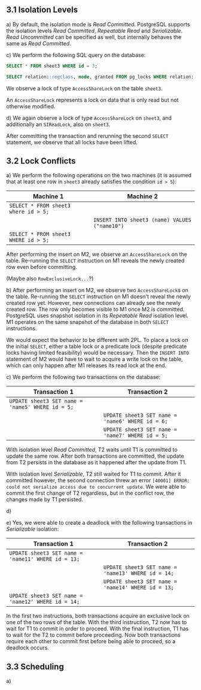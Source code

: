 ## 3.1 Isolation Levels

a) By default, the isolation mode is *Read Committed*.
PostgreSQL supports the isolation levels *Read Committed*,
*Repeatable Read* and *Serializable*. *Read Uncommitted* can
be specified as well, but internally behaves the same as
*Read Committed*.

c) We perform the following SQL query on the database:

```sql
SELECT * FROM sheet3 WHERE id = 3;

SELECT relation::regclass, mode, granted FROM pg_locks WHERE relation::regclass = 'sheet3'::regclass
```

We observe a lock of type `AccessShareLock`
on the table `sheet3`.

An `AccessShareLock` represents a lock on data that is only read
but not otherwise modified.

d) We again observe a lock of type `AccessShareLock`
on `sheet3`, and additionally an `SIReadLock`, also on `sheet3`.

After committing the transaction and rerunning the second
`SELECT` statement, we observe that all locks have been lifted.

## 3.2 Lock Conflicts

a) We perform the following operations on the two machines (it is assumed that
at least one row in `sheet3` already satisfies the condition `id > 5`):

| Machine 1 | Machine 2 |
|-----------|-----------|
| `SELECT * FROM sheet3 where id > 5;` | |
| | `INSERT INTO sheet3 (name) VALUES ("name10")` |
| `SELECT * FROM sheet3 WHERE id > 5;` | |

After performing the insert on M2, we observe
an `AccessShareLock` on the table. Re-running
the `SELECT` instruction on M1 reveals
the newly created row even before committing.

(Maybe also `RowExclusiveLock...`?)

b) After performing an insert on M2,
we observe two `AccessShareLock`s on the table. Re-running
the `SELECT` instruction on M1 doesn't reveal
the newly created row yet. However, new connections can already
see the newly created row. The row only becomes visible
to M1 once M2 is committed. PostgreSQL uses snapshot isolation in its *Repeatable Read* isolation level.
M1 operates on the same snapshot of the database in both `SELECT` instructions.

We would expect the behavior to be different with 2PL. To place a lock on the
initial `SELECT`, either a table lock or a predicate lock (despite predicate locks
having limited feasibility) would be necessary. Then the `INSERT INTO` statement 
of M2 would have to wait to acquire a write lock on the table, which can only 
happen after M1 releases its read lock at the end.

c) We perform the following two transactions on the database:

| Transaction 1 | Transaction 2 |
|---------------|---------------|
| `UPDATE sheet3 SET name = 'name5' WHERE id = 5;`|  |
| | `UPDATE sheet3 SET name = 'name6' WHERE id = 6;` |
| | `UPDATE sheet3 SET name = 'name7' WHERE id = 5;` |

With isolation level *Read Committed*, T2
waits until T1 is committed to update the same row.
After both transactions are committed, the update from T2
persists in the database as it happened after the update from T1.

With isolation level *Serializable*, T2 still waited
for T1 to commit. After it committed however, the second connection threw
an error `[40001] ERROR: could not serialize access due to concurrent update`.
We were able to commit the first change of T2 regardless,
but in the conflict row, the changes made by T1 persisted.

d)

e) Yes, we were able to create a deadlock with the following
transactions in *Serializable* isolation:

| Transaction 1 | Transaction 2 |
|---------------|---------------|
| `UPDATE sheet3 SET name = 'name11' WHERE id = 13;`|  |
| | `UPDATE sheet3 SET name = 'name13' WHERE id = 14;` |
| | `UPDATE sheet3 SET name = 'name14' WHERE id = 13;` |
| `UPDATE sheet3 SET name = 'name12' WHERE id = 14;` | |

In the first two instructions, both transactions acquire
an exclusive lock on one of the two rows of the table. With
the third instruction, T2 now has to wait
for T1 to commit in order to proceed. With
the final instruction, T1 has to wait for
the T2 to commit before proceeding. Now both
transactions require each other to commit first before being 
able to proceed, so a deadlock occurs.

## 3.3 Scheduling

a)